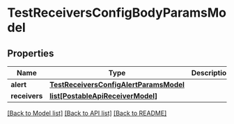 # TestReceiversConfigBodyParamsModel

## Properties
Name | Type | Description | Notes
------------ | ------------- | ------------- | -------------
**alert** | [**TestReceiversConfigAlertParamsModel**](TestReceiversConfigAlertParamsModel.md) |  | [optional] 
**receivers** | [**list[PostableApiReceiverModel]**](PostableApiReceiverModel.md) |  | [optional] 

[[Back to Model list]](../README.md#documentation-for-models) [[Back to API list]](../README.md#documentation-for-api-endpoints) [[Back to README]](../README.md)



